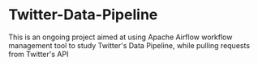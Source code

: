 # Twitter-Data-Pipeline
This is an ongoing project aimed at using Apache Airflow workflow management tool to study Twitter's Data Pipeline, while pulling requests from Twitter's API
